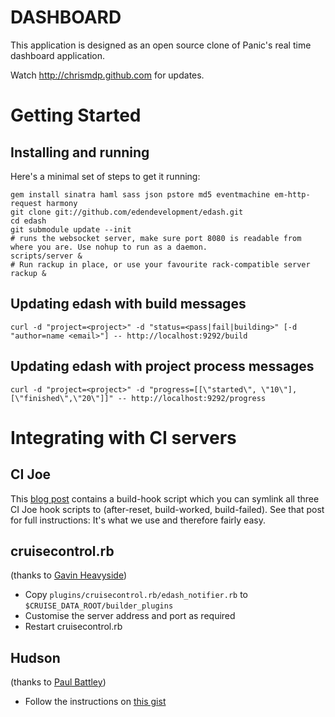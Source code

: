DASHBOARD
=========

This application is designed as an open source clone of Panic's real time dashboard application.

Watch http://chrismdp.github.com for updates.

Getting Started
===============

Installing and running
----------------------

Here's a minimal set of steps to get it running:

    gem install sinatra haml sass json pstore md5 eventmachine em-http-request harmony
    git clone git://github.com/edendevelopment/edash.git
    cd edash
    git submodule update --init
    # runs the websocket server, make sure port 8080 is readable from where you are. Use nohup to run as a daemon.
    scripts/server &
    # Run rackup in place, or use your favourite rack-compatible server
    rackup &
  
Updating edash with build messages
----------------------------------

    curl -d "project=<project>" -d "status=<pass|fail|building>" [-d "author=name <email>"] -- http://localhost:9292/build

Updating edash with project process messages
--------------------------------------------

    curl -d "project=<project>" -d "progress=[[\"started\", \"10\"],[\"finished\",\"20\"]]" -- http://localhost:9292/progress

Integrating with CI servers
===========================

CI Joe
------
This [blog post](http://chrismdp.github.com/2010/03/multiple-ci-joes-with-rack-and-passenger/) contains a build-hook script which you can symlink all three CI Joe hook scripts to (after-reset, build-worked, build-failed). See that post for full instructions: It's what we use and therefore fairly easy.

cruisecontrol.rb
----------------
(thanks to [Gavin Heavyside](http://twitter.com/_hgavin))

* Copy `plugins/cruisecontrol.rb/edash_notifier.rb` to `$CRUISE_DATA_ROOT/builder_plugins`
* Customise the server address and port as required
* Restart cruisecontrol.rb

Hudson
------
(thanks to [Paul Battley](http://twitter.com/threedaymonk))

* Follow the instructions on [this gist](http://gist.github.com/349022)
